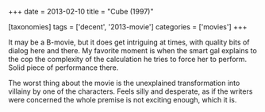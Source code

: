 +++
date = 2013-02-10
title = "Cube (1997)"

[taxonomies]
tags = ['decent', '2013-movie']
categories = ['movies']
+++

It may be a B-movie, but it does get intriguing at times, with quality
bits of dialog here and there. My favorite moment is when the smart gal
explains to the cop the complexity of the calculation he tries to force
her to perform. Solid piece of performance there.

The worst thing about the movie is the unexplained transformation into
villainy by one of the characters. Feels silly and desperate, as if the
writers were concerned the whole premise is not exciting enough, which
it is.
